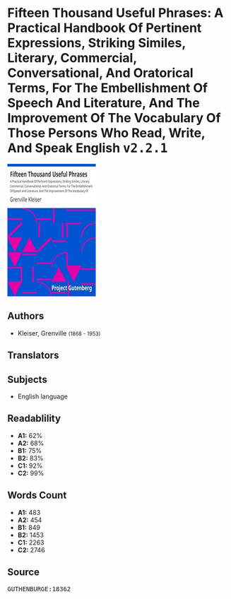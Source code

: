 # Fifteen Thousand Useful Phrases: A Practical Handbook Of Pertinent Expressions, Striking Similes, Literary, Commercial, Conversational, And Oratorical Terms, For The Embellishment Of Speech And Literature, And The Improvement Of The Vocabulary Of Those Persons Who Read, Write, And Speak English <kbd>v2.2.1</kbd>

![](./cover.medium.jpg "")

## Authors


 - Kleiser, Grenville <small>(1868 - 1953)</small>

## Translators



## Subjects


 - English language

## Readablility


 - **A1:** 62%
 - **A2:** 68%
 - **B1:** 75%
 - **B2:** 83%
 - **C1:** 92%
 - **C2:** 99%

## Words Count


 - **A1:** 483
 - **A2:** 454
 - **B1:** 849
 - **B2:** 1453
 - **C1:** 2263
 - **C2:** 2746

## Source


<kbd>GUTHENBURGE:18362</kbd>
